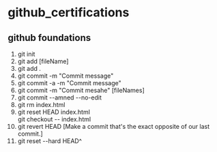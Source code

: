 # github_certifications

## github foundations

1. git init
2. git add [fileName]
3. git add .
4. git commit -m "Commit message"
5. git commit -a -m "Commit message"
6. git commit -m "Commit mesahe" [fileNames]
7. git commit --amned --no-edit
8. git rm index.html
9. git reset HEAD index.html  
   git checkout -- index.html
10. git revert HEAD [Make a commit that's the exact opposite of our last commit.]
11. git reset --hard HEAD^
